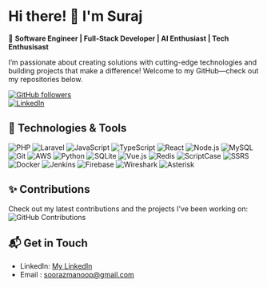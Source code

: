 # Hi there! 👋 I'm Suraj 

🚀 **Software Engineer | Full-Stack Developer | AI Enthusiast | Tech Enthusisast**

I’m passionate about creating solutions with cutting-edge technologies and building projects that make a difference! Welcome to my GitHub—check out my repositories below.

[![GitHub followers](https://img.shields.io/github/followers/sooraz2?label=Follow&style=social)](https://github.com/sooraz2)  
[![LinkedIn](https://img.shields.io/badge/LinkedIn-Connect-blue)](https://www.linkedin.com/in/suraj-kunwar-945724b3/)

## 🔧 Technologies & Tools
![PHP](https://img.shields.io/badge/-PHP-black?style=flat-square&logo=php)
![Laravel](https://img.shields.io/badge/-Laravel-black?style=flat-square&logo=laravel)
![JavaScript](https://img.shields.io/badge/-JavaScript-black?style=flat-square&logo=javascript)
![TypeScript](https://img.shields.io/badge/-TypeScript-black?style=flat-square&logo=typescript)
![React](https://img.shields.io/badge/-React-black?style=flat-square&logo=react)
![Node.js](https://img.shields.io/badge/-Node.js-black?style=flat-square&logo=node.js)
![MySQL](https://img.shields.io/badge/-MySQL-black?style=flat-square&logo=mysql)
![Git](https://img.shields.io/badge/-Git-black?style=flat-square&logo=git)
![AWS](https://img.shields.io/badge/-AWS-black?style=flat-square&logo=amazon-aws)
![Python](https://img.shields.io/badge/-Python-black?style=flat-square&logo=python)
![SQLite](https://img.shields.io/badge/-SQLite-black?style=flat-square&logo=sqlite)
![Vue.js](https://img.shields.io/badge/-Vue.js-black?style=flat-square&logo=vue.js)
![Redis](https://img.shields.io/badge/-Redis-black?style=flat-square&logo=redis)
![ScriptCase](https://img.shields.io/badge/-ScriptCase-black?style=flat-square)
![SSRS](https://img.shields.io/badge/-SSRS-black?style=flat-square&logo=sql-server)
![Docker](https://img.shields.io/badge/-Docker-black?style=flat-square&logo=docker)
![Jenkins](https://img.shields.io/badge/-Jenkins-black?style=flat-square&logo=jenkins)
![Firebase](https://img.shields.io/badge/-Firebase-black?style=flat-square&logo=firebase)
![Wireshark](https://img.shields.io/badge/-Wireshark-black?style=flat-square&logo=wireshark)
![Asterisk](https://img.shields.io/badge/-Asterisk-black?style=flat-square&logo=asterisk)

## ✨ Contributions
Check out my latest contributions and the projects I've been working on:
![GitHub Contributions](https://github-readme-streak-stats.herokuapp.com/?user=sooraz2&theme=radical)


## 📬 Get in Touch
- LinkedIn: [My LinkedIn](https://www.linkedin.com/in/suraj-kunwar-945724b3/)
- Email : soorazmanoop@gmail.com


